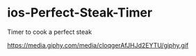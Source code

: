 # ios-Perfect-Steak-Timer
Timer to cook a perfect steak

https://media.giphy.com/media/cloqgerAfJHJd2EYTU/giphy.gif
